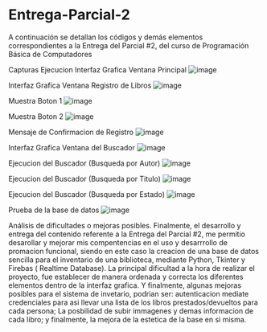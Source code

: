 # Entrega-Parcial-2
A continuación se detallan los códigos y demás elementos correspondientes a la Entrega del Parcial #2, del curso de Programación Básica de Computadores

Capturas Ejecucion
Interfaz Grafica Ventana Principal
![image](https://github.com/user-attachments/assets/172a000c-862c-4334-97f9-6faea0d7b762)


Interfaz Grafica Ventana Registro de Libros
![image](https://github.com/user-attachments/assets/06c93722-ec42-42b0-8aab-9462a9014a3b)


Muestra Boton 1
![image](https://github.com/user-attachments/assets/a6baacda-497a-4066-8c5b-73c9730a3983)


Muestra Boton 2
![image](https://github.com/user-attachments/assets/601ce9d9-2256-4149-849c-f66b670207df)


Mensaje de Confirmacion de Registro
![image](https://github.com/user-attachments/assets/80d015d6-841e-4cbf-bc26-cd8324e74787)


Interfaz Grafica Ventana del Buscador
![image](https://github.com/user-attachments/assets/a5eccdcc-6526-4457-b4fa-f859477aa843)


Ejecucion del Buscador (Busqueda por Autor)
![image](https://github.com/user-attachments/assets/6ae2941a-a3b0-44c2-a2b8-59d68f7615f3)


Ejecucion del Buscador (Busqueda por Titulo)
![image](https://github.com/user-attachments/assets/f22697be-df70-450d-8b49-5412307ccb7a)


Ejecucion del Buscador (Busqueda por Estado)
![image](https://github.com/user-attachments/assets/ae142a5f-558f-40e6-aecb-f671aa0c0954)


Prueba de la base de datos
![image](https://github.com/user-attachments/assets/337524c2-c532-4c17-becf-6286fbc86845)

Análisis de dificultades o mejoras posibles.
Finalmente, el desarrollo y entrega del contenido referente a la Entrega del Parcial #2, me permitio desarollar y mejorar mis compentencias en el uso y desarrrollo de promacion funcional, siendo en este caso la creacion de una base de datos sencilla para el inventario de una biblioteca, mediante Python, Tkinter y Firebas ( Realtime Database). La principal dificultad a la hora de realizar el proyecto, fue establecer de manera ordenada y correcta los diferentes elementos dentro de la interfaz grafica. Y finalmente, algunas mejoras posibles para el sistema de invetario, podrian ser: autenticacion mediate credenciales para asi llevar una lista de los libros prestados/devueltos para cada persona; La posbilidad de subir immagenes y demas informacion de cada libro; y finalmente, la mejora de la estetica de la base en si misma.
